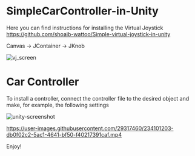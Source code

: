 # SimpleCarController-in-Unity
Here you can find instructions for installing the Virtual Joystick
https://github.com/shoaib-wattoo/Simple-virtual-joystick-in-unity

Canvas -> JContainer -> JKnob

![vj_screen](https://user-images.githubusercontent.com/29317460/234102400-33a02b6a-58c5-4beb-a42c-6d88f02aacba.PNG)

# Car Controller 
To install a controller, connect the controller file to the desired object and make, for example, the following settings

![unity-screenshot](https://user-images.githubusercontent.com/29317460/234089367-1df77e2a-2e40-4da3-9717-dcd37c216a81.PNG)

https://user-images.githubusercontent.com/29317460/234101203-db0f02c2-5ac1-4641-bf50-f40217391caf.mp4

Enjoy!
